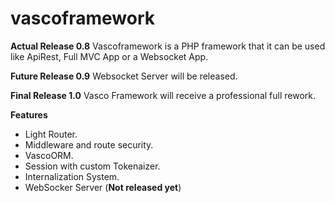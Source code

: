 # vascoframework
**Actual Release 0.8**
Vascoframework is a PHP framework that it can be used like ApiRest, Full MVC App or a Websocket App.

**Future Release 0.9**
Websocket Server will be released.

**Final Release 1.0**
Vasco Framework will receive a professional full rework.

**Features**
* Light Router.
* Middleware and route security.
* VascoORM.
* Session with custom Tokenaizer.
* Internalization System.
* WebSocker Server (**Not released yet**)

